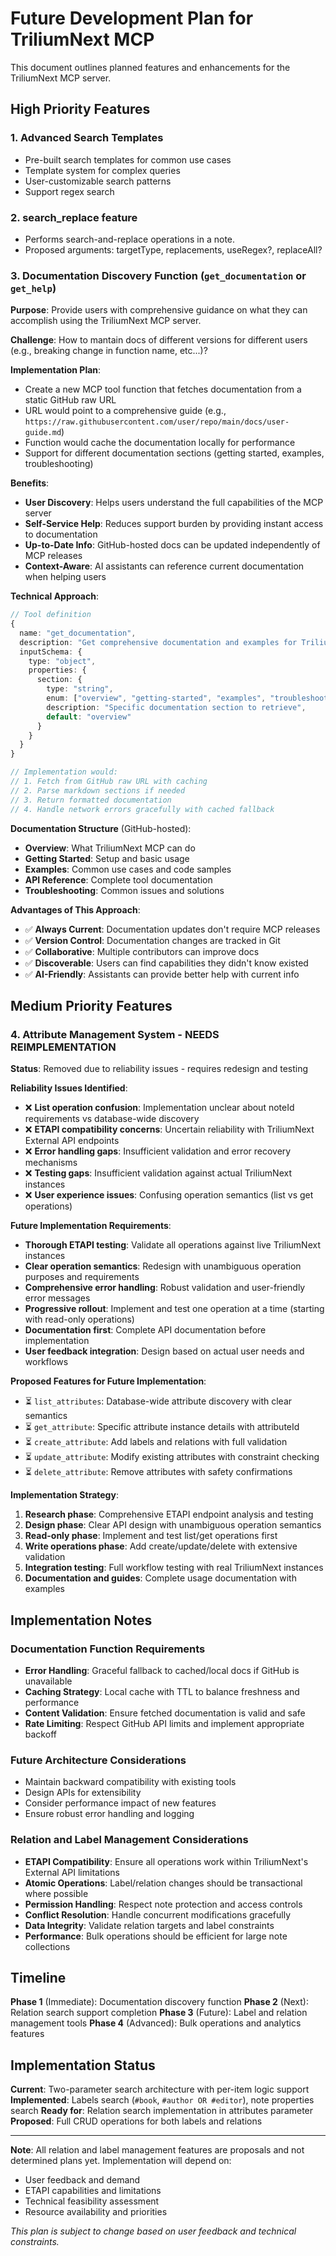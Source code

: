 # Future Development Plan for TriliumNext MCP

This document outlines planned features and enhancements for the TriliumNext MCP server.

## High Priority Features

### 1. Advanced Search Templates
- Pre-built search templates for common use cases
- Template system for complex queries
- User-customizable search patterns
- Support regex search


### 2. search_replace feature
- Performs search-and-replace operations in a note.
- Proposed arguments: targetType, replacements, useRegex?, replaceAll?


### 3. Documentation Discovery Function (`get_documentation` or `get_help`)

**Purpose**: Provide users with comprehensive guidance on what they can accomplish using the TriliumNext MCP server.

**Challenge**: How to mantain docs of different versions for different users (e.g., breaking change in function name, etc...)?

**Implementation Plan**:
- Create a new MCP tool function that fetches documentation from a static GitHub raw URL
- URL would point to a comprehensive guide (e.g., `https://raw.githubusercontent.com/user/repo/main/docs/user-guide.md`)
- Function would cache the documentation locally for performance
- Support for different documentation sections (getting started, examples, troubleshooting)

**Benefits**:
- **User Discovery**: Helps users understand the full capabilities of the MCP server
- **Self-Service Help**: Reduces support burden by providing instant access to documentation
- **Up-to-Date Info**: GitHub-hosted docs can be updated independently of MCP releases
- **Context-Aware**: AI assistants can reference current documentation when helping users

**Technical Approach**:
```typescript
// Tool definition
{
  name: "get_documentation",
  description: "Get comprehensive documentation and examples for TriliumNext MCP capabilities",
  inputSchema: {
    type: "object",
    properties: {
      section: {
        type: "string",
        enum: ["overview", "getting-started", "examples", "troubleshooting", "api-reference"],
        description: "Specific documentation section to retrieve",
        default: "overview"
      }
    }
  }
}

// Implementation would:
// 1. Fetch from GitHub raw URL with caching
// 2. Parse markdown sections if needed
// 3. Return formatted documentation
// 4. Handle network errors gracefully with cached fallback
```

**Documentation Structure** (GitHub-hosted):
- **Overview**: What TriliumNext MCP can do
- **Getting Started**: Setup and basic usage
- **Examples**: Common use cases and code samples
- **API Reference**: Complete tool documentation
- **Troubleshooting**: Common issues and solutions

**Advantages of This Approach**:
- ✅ **Always Current**: Documentation updates don't require MCP releases
- ✅ **Version Control**: Documentation changes are tracked in Git
- ✅ **Collaborative**: Multiple contributors can improve docs
- ✅ **Discoverable**: Users can find capabilities they didn't know existed
- ✅ **AI-Friendly**: Assistants can provide better help with current info

## Medium Priority Features

### 4. Attribute Management System - **NEEDS REIMPLEMENTATION**

**Status**: Removed due to reliability issues - requires redesign and testing

**Reliability Issues Identified**:
- ❌ **List operation confusion**: Implementation unclear about noteId requirements vs database-wide discovery
- ❌ **ETAPI compatibility concerns**: Uncertain reliability with TriliumNext External API endpoints
- ❌ **Error handling gaps**: Insufficient validation and error recovery mechanisms  
- ❌ **Testing gaps**: Insufficient validation against actual TriliumNext instances
- ❌ **User experience issues**: Confusing operation semantics (list vs get operations)

**Future Implementation Requirements**:
- **Thorough ETAPI testing**: Validate all operations against live TriliumNext instances
- **Clear operation semantics**: Redesign with unambiguous operation purposes and requirements
- **Comprehensive error handling**: Robust validation and user-friendly error messages
- **Progressive rollout**: Implement and test one operation at a time (starting with read-only operations)
- **Documentation first**: Complete API documentation before implementation
- **User feedback integration**: Design based on actual user needs and workflows

**Proposed Features for Future Implementation**:
- ⏳ `list_attributes`: Database-wide attribute discovery with clear semantics
- ⏳ `get_attribute`: Specific attribute instance details with attributeId
- ⏳ `create_attribute`: Add labels and relations with full validation
- ⏳ `update_attribute`: Modify existing attributes with constraint checking
- ⏳ `delete_attribute`: Remove attributes with safety confirmations

**Implementation Strategy**:
1. **Research phase**: Comprehensive ETAPI endpoint analysis and testing
2. **Design phase**: Clear API design with unambiguous operation semantics  
3. **Read-only phase**: Implement and test list/get operations first
4. **Write operations phase**: Add create/update/delete with extensive validation
5. **Integration testing**: Full workflow testing with real TriliumNext instances
6. **Documentation and guides**: Complete usage documentation with examples


## Implementation Notes

### Documentation Function Requirements
- **Error Handling**: Graceful fallback to cached/local docs if GitHub is unavailable
- **Caching Strategy**: Local cache with TTL to balance freshness and performance
- **Content Validation**: Ensure fetched documentation is valid and safe
- **Rate Limiting**: Respect GitHub API limits and implement appropriate backoff

### Future Architecture Considerations
- Maintain backward compatibility with existing tools
- Design APIs for extensibility
- Consider performance impact of new features
- Ensure robust error handling and logging

### Relation and Label Management Considerations
- **ETAPI Compatibility**: Ensure all operations work within TriliumNext's External API limitations
- **Atomic Operations**: Label/relation changes should be transactional where possible
- **Permission Handling**: Respect note protection and access controls
- **Conflict Resolution**: Handle concurrent modifications gracefully
- **Data Integrity**: Validate relation targets and label constraints
- **Performance**: Bulk operations should be efficient for large note collections

## Timeline

**Phase 1** (Immediate): Documentation discovery function
**Phase 2** (Next): Relation search support completion
**Phase 3** (Future): Label and relation management tools
**Phase 4** (Advanced): Bulk operations and analytics features

## Implementation Status

**Current**: Two-parameter search architecture with per-item logic support
**Implemented**: Labels search (`#book`, `#author OR #editor`), note properties search
**Ready for**: Relation search implementation in attributes parameter
**Proposed**: Full CRUD operations for both labels and relations

---

**Note**: All relation and label management features are proposals and not determined plans yet. Implementation will depend on:
- User feedback and demand
- ETAPI capabilities and limitations  
- Technical feasibility assessment
- Resource availability and priorities

*This plan is subject to change based on user feedback and technical constraints.*